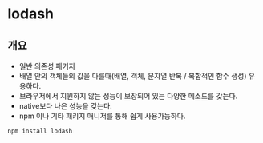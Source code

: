 # lodash 

## 개요

- 일반 의존성 패키지
- 배열 안의 객체들의 값을 다룰때(배열, 객체, 문자열 반복 / 복합적인 함수 생성) 유용하다.
- 브라우저에서 지원하지 않는 성능이 보장되어 있는 다양한 메소드를 갖는다.
- native보다 나은 성능을 갖는다.
- npm 이나 기타 패키지 매니저를 통해 쉽게 사용가능하다.

```bash
npm install lodash
```